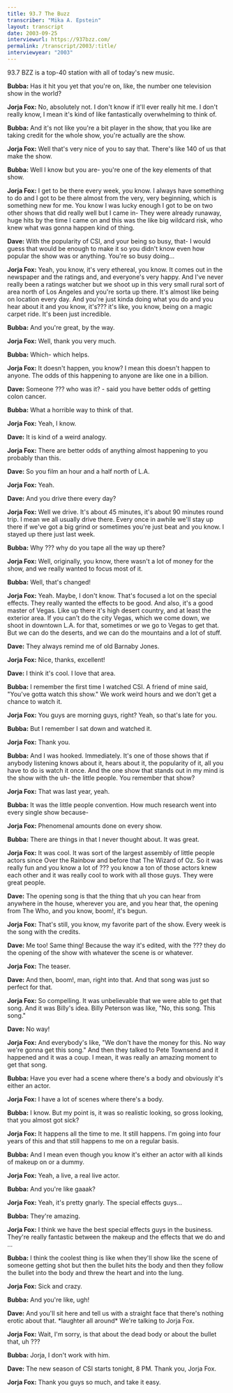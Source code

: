 ```yaml
---
title: 93.7 The Buzz
transcriber: "Mika A. Epstein"
layout: transcript
date: 2003-09-25
interviewurl: https://937bzz.com/
permalink: /transcript/2003/:title/
interviewyear: "2003"
---
```


93.7 BZZ is a top-40 station with all of today's new music.

**Bubba:** Has it hit you yet that you're on, like, the number one television show in the world?

**Jorja Fox:** No, absolutely not. I don't know if it'll ever really hit me. I don't really know, I mean it's kind of like fantastically overwhelming to think of.

**Bubba:** And it's not like you're a bit player in the show, that you like are taking credit for the whole show, you're actually are the show.

**Jorja Fox:** Well that's very nice of you to say that. There's like 140 of us that make the show.

**Bubba:** Well I know but you are- you're one of the key elements of that show.

**Jorja Fox:** I get to be there every week, you know. I always have something to do and I got to be there almost from the very, very beginning, which is something new for me. You know I was lucky enough I got to be on two other shows that did really well but I came in- They were already runaway, huge hits by the time I came on and this was the like big wildcard risk, who knew what was gonna happen kind of thing.

**Dave:** With the popularity of CSI, and your being so busy, that- I would guess that would be enough to make it so you didn't know even how popular the show was or anything. You're so busy doing...

**Jorja Fox:** Yeah, you know, it's very ethereal, you know. It comes out in the newspaper and the ratings and, and everyone's very happy. And I've never really been a ratings watcher but we shoot up in this very small rural sort of area north of Los Angeles and you're sorta up there. It's almost like being on location every day. And you're just kinda doing what you do and you hear about it and you know, it's??? it's like, you know, being on a magic carpet ride. It's been just incredible.

**Bubba:** And you're great, by the way.

**Jorja Fox:** Well, thank you very much.

**Bubba:** Which- which helps.

**Jorja Fox:** It doesn't happen, you know? I mean this doesn't happen to anyone. The odds of this happening to anyone are like one in a billion.

**Dave:** Someone ??? who was it? - said you have better odds of getting colon cancer.

**Bubba:** What a horrible way to think of that.

**Jorja Fox:** Yeah, I know.

**Dave:** It is kind of a weird analogy.

**Jorja Fox:** There are better odds of anything almost happening to you probably than this.

**Dave:** So you film an hour and a half north of L.A.

**Jorja Fox:** Yeah.

**Dave:** And you drive there every day?

**Jorja Fox:** Well we drive. It's about 45 minutes, it's about 90 minutes round trip. I mean we all usually drive there. Every once in awhile we'll stay up there if we've got a big grind or sometimes you're just beat and you know. I stayed up there just last week.

**Bubba:** Why ??? why do you tape all the way up there?

**Jorja Fox:** Well, originally, you know, there wasn't a lot of money for the show, and we really wanted to focus most of it.

**Bubba:** Well, that's changed!

**Jorja Fox:** Yeah. Maybe, I don't know. That's focused a lot on the special effects. They really wanted the effects to be good. And also, it's a good master of Vegas. Like up there it's high desert country, and at least the exterior area. If you can't do the city Vegas, which we come down, we shoot in downtown L.A. for that, sometimes or we go to Vegas to get that. But we can do the deserts, and we can do the mountains and a lot of stuff.

**Dave:** They always remind me of old Barnaby Jones.

**Jorja Fox:** Nice, thanks, excellent!

**Dave:** I think it's cool. I love that area.

**Bubba:** I remember the first time I watched CSI. A friend of mine said, "You've gotta watch this show." We work weird hours and we don't get a chance to watch it.

**Jorja Fox:** You guys are morning guys, right? Yeah, so that's late for you.

**Bubba:** But I remember I sat down and watched it.

**Jorja Fox:** Thank you.

**Bubba:** And I was hooked. Immediately. It's one of those shows that if anybody listening knows about it, hears about it, the popularity of it, all you have to do is watch it once. And the one show that stands out in my mind is the show with the uh- the little people. You remember that show?

**Jorja Fox:** That was last year, yeah.

**Bubba:** It was the little people convention. How much research went into every single show because-

**Jorja Fox:** Phenomenal amounts done on every show.

**Bubba:** There are things in that I never thought about. It was great.

**Jorja Fox:** It was cool. It was sort of the largest assembly of little people actors since Over the Rainbow and before that The Wizard of Oz. So it was really fun and you know a lot of ??? you know a ton of those actors knew each other and it was really cool to work with all those guys. They were great people.

**Dave:** The opening song is that the thing that uh you can hear from anywhere in the house, wherever you are, and you hear that, the opening from The Who, and you know, boom!, it's begun.

**Jorja Fox:** That's still, you know, my favorite part of the show. Every week is the song with the credits.

**Dave:** Me too! Same thing! Because the way it's edited, with the ??? they do the opening of the show with whatever the scene is or whatever.

**Jorja Fox:** The teaser.

**Dave:** And then, boom!, man, right into that. And that song was just so perfect for that.

**Jorja Fox:** So compelling. It was unbelievable that we were able to get that song. And it was Billy's idea. Billy Peterson was like, "No, this song. This song."

**Dave:** No way!

**Jorja Fox:** And everybody's like, "We don't have the money for this. No way we're gonna get this song." And then they talked to Pete Townsend and it happened and it was a coup. I mean, it was really an amazing moment to get that song.

**Bubba:** Have you ever had a scene where there's a body and obviously it's either an actor.

**Jorja Fox:** I have a lot of scenes where there's a body.

**Bubba:** I know. But my point is, it was so realistic looking, so gross looking, that you almost got sick?

**Jorja Fox:** It happens all the time to me. It still happens. I'm going into four years of this and that still happens to me on a regular basis.

**Bubba:** And I mean even though you know it's either an actor with all kinds of makeup on or a dummy.

**Jorja Fox:** Yeah, a live, a real live actor.

**Bubba:** And you're like gaaak?

**Jorja Fox:** Yeah, it's pretty gnarly. The special effects guys...

**Bubba:** They're amazing.

**Jorja Fox:** I think we have the best special effects guys in the business. They're really fantastic between the makeup and the effects that we do and ...

**Bubba:** I think the coolest thing is like when they'll show like the scene of someone getting shot but then the bullet hits the body and then they follow the bullet into the body and threw the heart and into the lung.

**Jorja Fox:** Sick and crazy.

**Bubba:** And you're like, ugh!

**Dave:** And you'll sit here and tell us with a straight face that there's nothing erotic about that. \*laughter all around\* We're talking to Jorja Fox.

**Jorja Fox:** Wait, I'm sorry, is that about the dead body or about the bullet that, uh ???

**Bubba:** Jorja, I don't work with him.

**Dave:** The new season of CSI starts tonight, 8 PM. Thank you, Jorja Fox.

**Jorja Fox:** Thank you guys so much, and take it easy.
